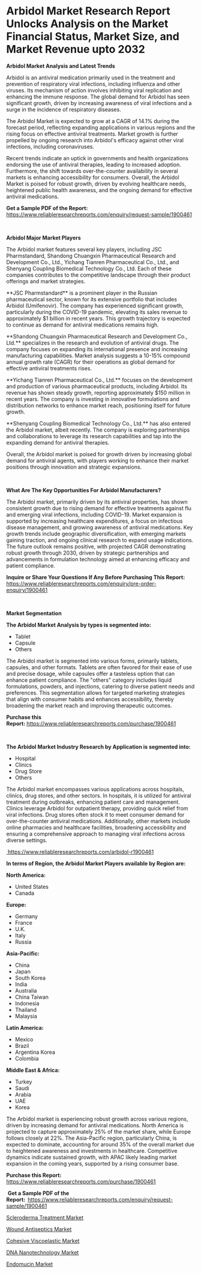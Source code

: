 <p><h1>Arbidol Market Research Report Unlocks Analysis on the Market Financial Status, Market Size, and Market Revenue upto 2032</h1></p><p><strong>Arbidol Market Analysis and Latest Trends</strong></p>
<p><p>Arbidol is an antiviral medication primarily used in the treatment and prevention of respiratory viral infections, including influenza and other viruses. Its mechanism of action involves inhibiting viral replication and enhancing the immune response. The global demand for Arbidol has seen significant growth, driven by increasing awareness of viral infections and a surge in the incidence of respiratory diseases.</p><p>The Arbidol Market is expected to grow at a CAGR of 14.1% during the forecast period, reflecting expanding applications in various regions and the rising focus on effective antiviral treatments. Market growth is further propelled by ongoing research into Arbidol's efficacy against other viral infections, including coronaviruses. </p><p>Recent trends indicate an uptick in governments and health organizations endorsing the use of antiviral therapies, leading to increased adoption. Furthermore, the shift towards over-the-counter availability in several markets is enhancing accessibility for consumers. Overall, the Arbidol Market is poised for robust growth, driven by evolving healthcare needs, heightened public health awareness, and the ongoing demand for effective antiviral medications.</p></p>
<p><strong>Get a Sample PDF of the Report:&nbsp;</strong> <a href="https://www.reliableresearchreports.com/enquiry/request-sample/1900461?utm_campaign=36&utm_medium=2&utm_source=Github&utm_content=ia&utm_term=08032025&utm_id=arbidol">https://www.reliableresearchreports.com/enquiry/request-sample/1900461</a></p>
<p>&nbsp;</p>
<p><strong>Arbidol Major Market Players</strong></p>
<p><p>The Arbidol market features several key players, including JSC Pharmstandard, Shandong Chuangxin Pharmaceutical Research and Development Co., Ltd., Yichang Tianren Pharmaceutical Co., Ltd., and Shenyang Coupling Biomedical Technology Co., Ltd. Each of these companies contributes to the competitive landscape through their product offerings and market strategies.</p><p>**JSC Pharmstandard** is a prominent player in the Russian pharmaceutical sector, known for its extensive portfolio that includes Arbidol (Umifenovir). The company has experienced significant growth, particularly during the COVID-19 pandemic, elevating its sales revenue to approximately $1 billion in recent years. This growth trajectory is expected to continue as demand for antiviral medications remains high.</p><p>**Shandong Chuangxin Pharmaceutical Research and Development Co., Ltd.** specializes in the research and evolution of antiviral drugs. The company focuses on expanding its international presence and increasing manufacturing capabilities. Market analysis suggests a 10-15% compound annual growth rate (CAGR) for their operations as global demand for effective antiviral treatments rises.</p><p>**Yichang Tianren Pharmaceutical Co., Ltd.** focuses on the development and production of various pharmaceutical products, including Arbidol. Its revenue has shown steady growth, reporting approximately $150 million in recent years. The company is investing in innovative formulations and distribution networks to enhance market reach, positioning itself for future growth.</p><p>**Shenyang Coupling Biomedical Technology Co., Ltd.** has also entered the Arbidol market, albeit recently. The company is exploring partnerships and collaborations to leverage its research capabilities and tap into the expanding demand for antiviral therapies.</p><p>Overall, the Arbidol market is poised for growth driven by increasing global demand for antiviral agents, with players working to enhance their market positions through innovation and strategic expansions.</p></p>
<p>&nbsp;</p>
<p><strong>What Are The Key Opportunities For Arbidol Manufacturers?</strong></p>
<p><p>The Arbidol market, primarily driven by its antiviral properties, has shown consistent growth due to rising demand for effective treatments against flu and emerging viral infections, including COVID-19. Market expansion is supported by increasing healthcare expenditures, a focus on infectious disease management, and growing awareness of antiviral medications. Key growth trends include geographic diversification, with emerging markets gaining traction, and ongoing clinical research to expand usage indications. The future outlook remains positive, with projected CAGR demonstrating robust growth through 2030, driven by strategic partnerships and advancements in formulation technology aimed at enhancing efficacy and patient compliance.</p></p>
<p><strong>Inquire or Share Your Questions If Any Before Purchasing This Report:</strong> <a href="https://www.reliableresearchreports.com/enquiry/pre-order-enquiry/1900461?utm_campaign=36&utm_medium=2&utm_source=Github&utm_content=ia&utm_term=08032025&utm_id=arbidol">https://www.reliableresearchreports.com/enquiry/pre-order-enquiry/1900461</a></p>
<p>&nbsp;</p>
<p><strong>Market Segmentation</strong></p>
<p><strong>The Arbidol Market Analysis by types is segmented into:</strong></p>
<p><ul><li>Tablet</li><li>Capsule</li><li>Others</li></ul></p>
<p><p>The Arbidol market is segmented into various forms, primarily tablets, capsules, and other formats. Tablets are often favored for their ease of use and precise dosage, while capsules offer a tasteless option that can enhance patient compliance. The "others" category includes liquid formulations, powders, and injections, catering to diverse patient needs and preferences. This segmentation allows for targeted marketing strategies that align with consumer habits and enhances accessibility, thereby broadening the market reach and improving therapeutic outcomes.</p></p>
<p><strong>Purchase this Report:&nbsp;</strong><a href="https://www.reliableresearchreports.com/purchase/1900461?utm_campaign=36&utm_medium=2&utm_source=Github&utm_content=ia&utm_term=08032025&utm_id=arbidol">https://www.reliableresearchreports.com/purchase/1900461</a></p>
<p>&nbsp;</p>
<p><strong>The Arbidol Market Industry Research by Application is segmented into:</strong></p>
<p><ul><li>Hospital</li><li>Clinics</li><li>Drug Store</li><li>Others</li></ul></p>
<p><p>The Arbidol market encompasses various applications across hospitals, clinics, drug stores, and other sectors. In hospitals, it is utilized for antiviral treatment during outbreaks, enhancing patient care and management. Clinics leverage Arbidol for outpatient therapy, providing quick relief from viral infections. Drug stores often stock it to meet consumer demand for over-the-counter antiviral medications. Additionally, other markets include online pharmacies and healthcare facilities, broadening accessibility and ensuring a comprehensive approach to managing viral infections across diverse settings.</p></p>
<p><a href="https://www.reliableresearchreports.com/arbidol-r1900461?utm_campaign=36&utm_medium=2&utm_source=Github&utm_content=ia&utm_term=08032025&utm_id=arbidol">&nbsp;https://www.reliableresearchreports.com/arbidol-r1900461</a></p>
<p><strong>In terms of Region, the Arbidol Market Players available by Region are:</strong></p>
<p>
    <p> <strong> North America: </strong>
        <ul>
            <li>United States</li>
            <li>Canada</li>
        </ul>
        </p> 
    <p> <strong> Europe: </strong>
        <ul>
            <li>Germany</li>
            <li>France</li>
            <li>U.K.</li>
            <li>Italy</li>
            <li>Russia</li>
        </ul>
        </p> 
    <p> <strong> Asia-Pacific: </strong>
        <ul>
            <li>China</li>
            <li>Japan</li>
            <li>South Korea</li>
            <li>India</li>
            <li>Australia</li>
            <li>China Taiwan</li>
            <li>Indonesia</li>
            <li>Thailand</li>
            <li>Malaysia</li>
        </ul>
        </p> 
    <p> <strong> Latin America: </strong>
        <ul>
            <li>Mexico</li>
            <li>Brazil</li>
            <li>Argentina Korea</li>
            <li>Colombia</li>
        </ul>
        </p> 
    <p> <strong> Middle East & Africa: </strong>
        <ul>
            <li>Turkey</li>
            <li>Saudi</li>
            <li>Arabia</li>
            <li>UAE</li>
            <li>Korea</li>
        </ul>
    </p>
    </p>
<p><p>The Arbidol market is experiencing robust growth across various regions, driven by increasing demand for antiviral medications. North America is projected to capture approximately 25% of the market share, while Europe follows closely at 22%. The Asia-Pacific region, particularly China, is expected to dominate, accounting for around 35% of the overall market due to heightened awareness and investments in healthcare. Competitive dynamics indicate sustained growth, with APAC likely leading market expansion in the coming years, supported by a rising consumer base.</p></p>
<p><strong>Purchase this Report: </strong><a href="https://www.reliableresearchreports.com/purchase/1900461?utm_campaign=36&utm_medium=2&utm_source=Github&utm_content=ia&utm_term=08032025&utm_id=arbidol">https://www.reliableresearchreports.com/purchase/1900461</a></p>
<p>&nbsp;<strong>Get a Sample PDF of the Report:&nbsp;&nbsp;</strong><a href="https://www.reliableresearchreports.com/enquiry/request-sample/1900461?utm_campaign=36&utm_medium=2&utm_source=Github&utm_content=ia&utm_term=08032025&utm_id=arbidol">https://www.reliableresearchreports.com/enquiry/request-sample/1900461</a></p>
<p><strong></strong></p>
<p><p><a href="https://github.com/belhejmawoue/Market-Research-Report-List-1/blob/main/scleroderma-treatment-market.md?utm_campaign=36&utm_medium=2&utm_source=Github&utm_content=ia&utm_term=08032025&utm_id=arbidol">Scleroderma Treatment Market</a></p><p><a href="https://github.com/kalsirollija/Market-Research-Report-List-1/blob/main/wound-antiseptics-market.md?utm_campaign=36&utm_medium=2&utm_source=Github&utm_content=ia&utm_term=08032025&utm_id=arbidol">Wound Antiseptics Market</a></p><p><a href="https://github.com/vsiljgestel/Market-Research-Report-List-1/blob/main/cohesive-viscoelastic-market.md?utm_campaign=36&utm_medium=2&utm_source=Github&utm_content=ia&utm_term=08032025&utm_id=arbidol">Cohesive Viscoelastic Market</a></p><p><a href="https://github.com/boudykodumi/Market-Research-Report-List-1/blob/main/dna-nanotechnology-market.md?utm_campaign=36&utm_medium=2&utm_source=Github&utm_content=ia&utm_term=08032025&utm_id=arbidol">DNA Nanotechnology Market</a></p><p><a href="https://github.com/aiamekar/Market-Research-Report-List-1/blob/main/endomucin-market.md?utm_campaign=36&utm_medium=2&utm_source=Github&utm_content=ia&utm_term=08032025&utm_id=arbidol">Endomucin Market</a></p></p>